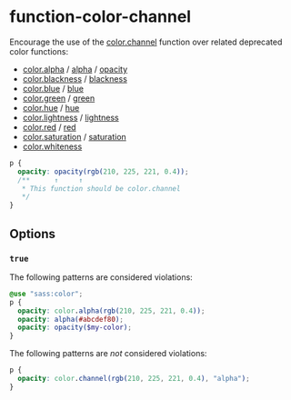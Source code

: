 # function-color-channel

Encourage the use of the [color.channel](https://sass-lang.com/documentation/modules/color#channel) function over related deprecated color functions:

- [color.alpha](https://sass-lang.com/documentation/modules/color#alpha) / [alpha](https://sass-lang.com/documentation/modules/color#alpha) / [opacity](https://sass-lang.com/documentation/modules/color#opacity)
- [color.blackness](https://sass-lang.com/documentation/modules/color#blackness) / [blackness](https://sass-lang.com/documentation/modules/color#blackness)
- [color.blue](https://sass-lang.com/documentation/modules/color#blue) / [blue](https://sass-lang.com/documentation/modules/color#blue)
- [color.green](https://sass-lang.com/documentation/modules/color#green) / [green](https://sass-lang.com/documentation/modules/color#green)
- [color.hue](https://sass-lang.com/documentation/modules/color#hue) / [hue](https://sass-lang.com/documentation/modules/color#hue)
- [color.lightness](https://sass-lang.com/documentation/modules/color#lightness) / [lightness](https://sass-lang.com/documentation/modules/color#lightness)
- [color.red](https://sass-lang.com/documentation/modules/color#red) / [red](https://sass-lang.com/documentation/modules/color#red)
- [color.saturation](https://sass-lang.com/documentation/modules/color#saturation) / [saturation](https://sass-lang.com/documentation/modules/color#saturation)
- [color.whiteness](https://sass-lang.com/documentation/modules/color#whiteness)

```scss
p {
  opacity: opacity(rgb(210, 225, 221, 0.4));
  /**      ↑     ↑
   * This function should be color.channel
   */
}
```

## Options

### `true`

The following patterns are considered violations:

```scss
@use "sass:color";
p {
  opacity: color.alpha(rgb(210, 225, 221, 0.4));
  opacity: alpha(#abcdef80);
  opacity: opacity($my-color);
}
```

The following patterns are _not_ considered violations:

```scss
p {
  opacity: color.channel(rgb(210, 225, 221, 0.4), "alpha");
}
```
